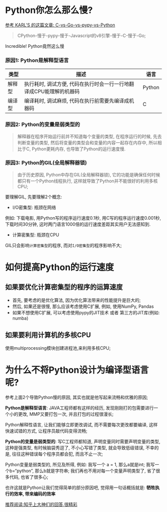# Python你怎么那么慢?

[参考 KARL'S 的这篇文章: C-vs-Go-vs-pypy-vs-Python](http://karlheinzniebuhr.github.io/en/2015/09/28/C-vs-Go-vs-pypy-vs-Python/)

> CPython-慢于-pypy-慢于-Javascript的v8引擎-慢于-C-慢于-Go;

Incredible! Python竟然这么慢

### 原因1: Python是解释型语言 

| 类型 | 描述 | 语言 |
| --- | --- | --- |
|  解释型  |  执行耗时, 调试方便, 代码在执行时会一行一行地翻译成CPU能理解的机器码  |  Python |
|  编译型  |  编译耗时, 调试麻烦, 代码在执行前需要先编译成机器码  |  C |

### 原因2: Python的变量是弱类型的

> 解释器在程序开始运行前并不知道每个变量的类型, 在程序运行的时候, 先去判断变量的类型, 然后将变量的类型会和变量的内容一起存在内存中,  所以相比于C, Python更耗内存, 也导致了Python的运行速度慢.

### 原因3: Python的GIL(全局解释器锁)

> 由于历史原因, Python中存在GIL(全局解释器锁), 它的功能是确保任何时候都只有一个Python线程执行, 这样就导致了Python并不能很好的利用多核CPU;

要理解GIL, 先要理解2个概念:

- I/O密集型: 瓶颈在网络

例如: 下载电影, 用Python写的程序运行速度0.1秒, 用C写的程序运行速度0.001秒, 下载时间30分钟, 这时两门语言1000倍的运行速度差距其实用户无法感知到. 

- 计算密集型: 瓶颈在CPU

GIL只会影响`计算密集型`的程序, 而对`I/O密集型`的程序影响不大;

# 如何提高Python的运行速度

## 如果要优化计算密集型的程序的运算速度

* 首先, 要考虑的是优化算法, 因为优化算法带来的性能提升是巨大的;
* 然后, 如果还是很慢, 那么应该考虑使用C扩展, 例如, 使用NumPy, Pandas
* 如果不想使用C扩展, 可以考虑使用pypy的JIT技术 或者 第三方的JIT库(例如: numba)

## 如果要利用计算机的多核CPU

使用multiprocessing模块创建进程池,来利用多核CPU;

# 为什么不将Python设计为编译型语言呢?

参考上面2个导致Python慢的原因, 其实也就是他写起来流畅和优雅的原因;

**Python是解释型语言**: JAVA工程师都有这样的经历, 发现刚刚打的包需要进行一个小的更改, MMP又要打包一次, 并且打包的过程很漫长;

Python解释性语言, 让我们能够立即更改调试, 而不需要每次更改都要编译,  这样快速试错的方式, 让程序员敲代码变得流畅;

**Python的变量是弱类型的**: 写C工程师都知道, 声明变量同时需要声明变量的类型, 这种是强类型, 有时候脑袋秀逗了, 不小心写错了类型, 就会导致低级错误,  不幸的是, 往往这种错误每个程序员都会犯, 而且不止一次; 

Python变量是弱类型的, 所见及所得, 例如: 我写一个 a = 1, 那么a就是int; 我写一个b=“python”, 那么b就是字符串; 我们再也不用对每一个变量声明类型了, 省了很多代码, 也省了很多心;

也许这就是Python让我们觉得简单的部分原因吧, 觉得用一句话概括就是: **牺牲执行的效率, 带来编码的效率**

[推荐阅读:知乎上大神们的回答,很精彩](https://www.zhihu.com/question/62185153/answer/195900198)

